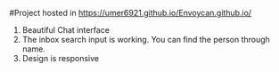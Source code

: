 #Project hosted in https://umer6921.github.io/Envoycan.github.io/
1) Beautiful Chat interface
2) The inbox search input is working. You can find the person through name.
3) Design is responsive
